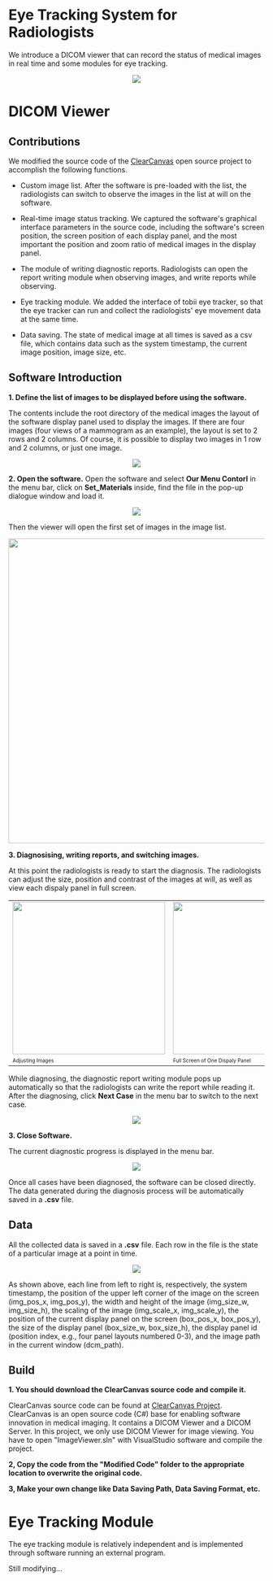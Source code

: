 # Eye Tracking System for Radiologists
We introduce a DICOM viewer that can record the status of medical images in real time and some modules for eye tracking.

<div align="center">
    <img src="/res/ovreall.png">
</div>

# DICOM Viewer

## Contributions
We modified the source code of the [ClearCanvas](https://clearcanvas.github.io/) open source project to accomplish the following functions.

- Custom image list. After the software is pre-loaded with the list, the radiologists can switch to observe the images in the list at will on the software.

- Real-time image status tracking. We captured the software's graphical interface parameters in the source code, including the software's screen position, the screen position of each display panel, and the most important the position and zoom ratio of medical images in the display panel.

- The module of writing diagnostic reports. Radiologists can open the report writing module when observing images, and write reports while observing.

- Eye tracking module. We added the interface of tobii eye tracker, so that the eye tracker can run and collect the radiologists' eye movement data at the same time.

- Data saving. The state of medical image at all times is saved as a csv file, which contains data such as the system timestamp, the current image position, image size, etc.


## Software Introduction

**1. Define the list of images to be displayed before using the software.**

The contents include the root directory of the medical images the layout of the software display panel used to display the images. If there are four images (four views of a mammogram as an example), the layout is set to 2 rows and 2 columns. Of course, it is possible to display two images in 1 row and 2 columns, or just one image.

<div align="center">
    <img src="/res/image_list.png">
</div>



**2. Open the software.** 
Open the software and select **Our Menu Contorl** in the menu bar, click on **Set_Materials** inside, find the file in the pop-up dialogue window and load it. 

<div align="center">
    <img src="/res/materials_menu.png">
</div>

Then the viewer will open the first set of images in the image list.

<div align="center">
    <img width="600px" src="/res/interface.png">
</div>



**3. Diagnosising, writing reports, and switching images.** 

At this point the radiologists is ready to start the diagnosis. The radiologists can adjust the size, position and contrast of the images at will, as well as view each dispaly panel in full screen.

<table style="width:100%; table-layout:fixed;">
  <tr>
    <td><img width="300px" src="/res/adjust.png"></td>
    <td><img width="300px" src="/res/full_screen.png"></td>
  </tr>
  <tr>
    <td><font size="1">Adjusting Images<font></td>
    <td><font size="1">Full Screen of One Dispaly Panel<font></td>
  </tr>
</table>


While diagnosing, the diagnostic report writing module pops up automatically so that the radiologists can write the report while reading it. After the diagnosing, click **Next Case** in the menu bar to switch to the next case.

<div align="center">
    <img src="/res/top_menu.png">
</div>


**3. Close Software.** 

The current diagnostic progress is displayed in the menu bar. 

<div align="center">
    <img src="/res/progress.png">
</div>


Once all cases have been diagnosed, the software can be closed directly. The data generated during the diagnosis process will be automatically saved in a **.csv** file.


## Data

All the collected data is saved in a **.csv** file. Each row in the file is the state of a particular image at a point in time.

<div align="center">
    <img src="/res/data.png">
</div>

As shown above, each line from left to right is, respectively, the system timestamp, the position of the upper left corner of the image on the screen (img_pos_x, img_pos_y), the width and height of the image (img_size_w, img_size_h), the scaling of the image (img_scale_x, img_scale_y), the position of the current display panel on the screen (box_pos_x, box_pos_y), the size of the display panel (box_size_w, box_size_h), the display panel id (position index, e.g., four panel layouts numbered 0-3), and the image path in the current window (dcm_path).


## Build

**1. You should download the ClearCanvas source code and compile it.**

ClearCanvas source code can be found at [ClearCanvas Project](https://clearcanvas.github.io/).
ClearCanvas is an open source code (C#) base for enabling software innovation in medical imaging. It contains a DICOM Viewer and a DICOM Server. In this project, we only use DICOM Viewer for image viewing. You have to open "ImageViewer.sln" with VisualStudio software and compile the project.


**2, Copy the code from the "Modified Code" folder to the appropriate location to overwrite the original code.**


**3, Make your own change like Data Saving Path, Data Saving Format, etc.**



# Eye Tracking Module

The eye tracking module is relatively independent and is implemented through software running an external program.


Still modifying...
